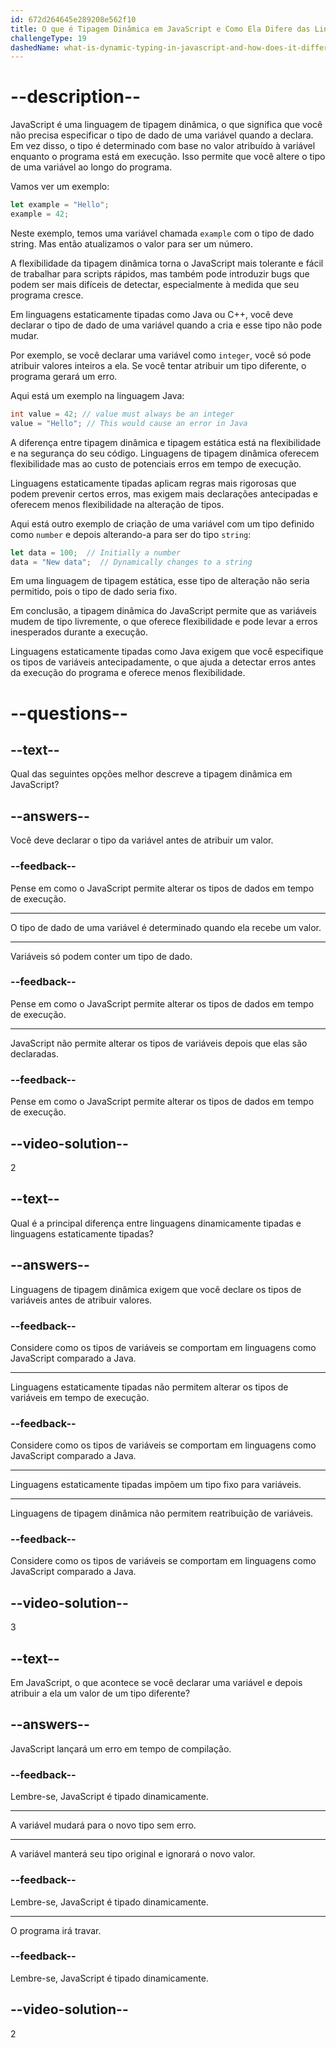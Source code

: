 ```yaml
---
id: 672d264645e289208e562f10
title: O que é Tipagem Dinâmica em JavaScript e Como Ela Difere das Linguagens de Tipagem Estática?
challengeType: 19
dashedName: what-is-dynamic-typing-in-javascript-and-how-does-it-differ-from-statically-typed-languages
---
```


# --description--

JavaScript é uma linguagem de tipagem dinâmica, o que significa que você não precisa especificar o tipo de dado de uma variável quando a declara. Em vez disso, o tipo é determinado com base no valor atribuído à variável enquanto o programa está em execução. Isso permite que você altere o tipo de uma variável ao longo do programa.

Vamos ver um exemplo:

```js
let example = "Hello";
example = 42;
```

Neste exemplo, temos uma variável chamada `example` com o tipo de dado string. Mas então atualizamos o valor para ser um número.

A flexibilidade da tipagem dinâmica torna o JavaScript mais tolerante e fácil de trabalhar para scripts rápidos, mas também pode introduzir bugs que podem ser mais difíceis de detectar, especialmente à medida que seu programa cresce.

Em linguagens estaticamente tipadas como Java ou C++, você deve declarar o tipo de dado de uma variável quando a cria e esse tipo não pode mudar.

Por exemplo, se você declarar uma variável como `integer`, você só pode atribuir valores inteiros a ela. Se você tentar atribuir um tipo diferente, o programa gerará um erro.

Aqui está um exemplo na linguagem Java:

```java
int value = 42; // value must always be an integer
value = "Hello"; // This would cause an error in Java
```

A diferença entre tipagem dinâmica e tipagem estática está na flexibilidade e na segurança do seu código. Linguagens de tipagem dinâmica oferecem flexibilidade mas ao custo de potenciais erros em tempo de execução.

Linguagens estaticamente tipadas aplicam regras mais rigorosas que podem prevenir certos erros, mas exigem mais declarações antecipadas e oferecem menos flexibilidade na alteração de tipos.

Aqui está outro exemplo de criação de uma variável com um tipo definido como `number` e depois alterando-a para ser do tipo `string`:

```js
let data = 100;  // Initially a number
data = "New data";  // Dynamically changes to a string
```

Em uma linguagem de tipagem estática, esse tipo de alteração não seria permitido, pois o tipo de dado seria fixo.

Em conclusão, a tipagem dinâmica do JavaScript permite que as variáveis mudem de tipo livremente, o que oferece flexibilidade e pode levar a erros inesperados durante a execução.

Linguagens estaticamente tipadas como Java exigem que você especifique os tipos de variáveis antecipadamente, o que ajuda a detectar erros antes da execução do programa e oferece menos flexibilidade.

# --questions--

## --text--

Qual das seguintes opções melhor descreve a tipagem dinâmica em JavaScript?

## --answers--

Você deve declarar o tipo da variável antes de atribuir um valor.

### --feedback--

Pense em como o JavaScript permite alterar os tipos de dados em tempo de execução.

---

O tipo de dado de uma variável é determinado quando ela recebe um valor.

---

Variáveis só podem conter um tipo de dado.

### --feedback--

Pense em como o JavaScript permite alterar os tipos de dados em tempo de execução.

---

JavaScript não permite alterar os tipos de variáveis depois que elas são declaradas.

### --feedback--

Pense em como o JavaScript permite alterar os tipos de dados em tempo de execução.

## --video-solution--

2

## --text--

Qual é a principal diferença entre linguagens dinamicamente tipadas e linguagens estaticamente tipadas?

## --answers--

Linguagens de tipagem dinâmica exigem que você declare os tipos de variáveis antes de atribuir valores.

### --feedback--

Considere como os tipos de variáveis se comportam em linguagens como JavaScript comparado a Java.

---

Linguagens estaticamente tipadas não permitem alterar os tipos de variáveis em tempo de execução.

### --feedback--

Considere como os tipos de variáveis se comportam em linguagens como JavaScript comparado a Java.

---

Linguagens estaticamente tipadas impõem um tipo fixo para variáveis.

---

Linguagens de tipagem dinâmica não permitem reatribuição de variáveis.

### --feedback--

Considere como os tipos de variáveis se comportam em linguagens como JavaScript comparado a Java.

## --video-solution--

3

## --text--

Em JavaScript, o que acontece se você declarar uma variável e depois atribuir a ela um valor de um tipo diferente?

## --answers--

JavaScript lançará um erro em tempo de compilação.

### --feedback--

Lembre-se, JavaScript é tipado dinamicamente.

---

A variável mudará para o novo tipo sem erro.

---

A variável manterá seu tipo original e ignorará o novo valor.

### --feedback--

Lembre-se, JavaScript é tipado dinamicamente.

---

O programa irá travar.

### --feedback--

Lembre-se, JavaScript é tipado dinamicamente.

## --video-solution--

2

